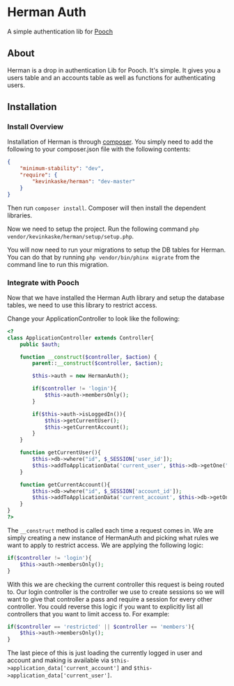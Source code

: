 # Herman Auth
A simple authentication lib for [Pooch](http://www.poochhq.com)

## About
Herman is a drop in authentication Lib for Pooch. It's simple. It gives you a users table and an accounts table as well as functions for
authenticating users.

## Installation
### Install Overview
Installation of Herman is through [composer](https://getcomposer.org). You simply need to add the following to your composer.json
file with the following contents:
```json
{
	"minimum-stability": "dev",
	"require": {
		"kevinkaske/herman": "dev-master"
	}
}
```

Then run `composer install`. Composer will then install the dependent libraries.

Now we need to setup the project. Run the following command `php vendor/kevinkaske/herman/setup/setup.php`.

You will now need to run your migrations to setup the DB tables for Herman. You can do that by running `php vendor/bin/phinx migrate` from
the command line to run this migration.

### Integrate with Pooch
Now that we have installed the Herman Auth library and setup the database tables, we need to use this library to restrict access.

Change your ApplicationController to look like the following:
```php
<?
class ApplicationController extends Controller{
	public $auth;

	function __construct($controller, $action) {
		parent::__construct($controller, $action);

		$this->auth = new HermanAuth();

		if($controller != 'login'){
			$this->auth->membersOnly();
		}

		if($this->auth->isLoggedIn()){
			$this->getCurrentUser();
			$this->getCurrentAccount();
		}
	}

	function getCurrentUser(){
		$this->db->where("id", $_SESSION['user_id']);
		$this->addToApplicationData('current_user', $this->db->getOne("users"));
	}

	function getCurrentAccount(){
		$this->db->where("id", $_SESSION['account_id']);
		$this->addToApplicationData('current_account', $this->db->getOne("accounts"));
	}
}
?>
```
The `__construct` method is called each time a request comes in. We are simply creating a new instance of
HermanAuth and picking what rules we want to apply to restrict access. We are applying the following logic:
```php
if($controller != 'login'){
	$this->auth->membersOnly();
}
```
With this we are checking the current controller this request is being routed to. Our login controller is the controller we use to create
sessions so we will want to give that controller a pass and require a session for every other controller. You could reverse this logic if
you want to explicitly list all controllers that you want to limit access to. For example:
```php
if($controller == 'restricted' || $controller == 'members'){
	$this->auth->membersOnly();
}
```
The last piece of this is just loading the currently logged in user and account and making is available via
`$this->application_data['current_account']`  and `$this->application_data['current_user']`.
